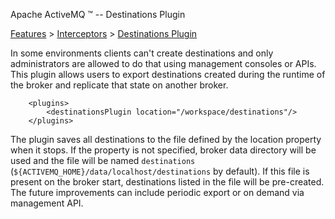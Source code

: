 Apache ActiveMQ ™ -- Destinations Plugin 

[Features](features.html) > [Interceptors](interceptors.html) > [Destinations Plugin](destinations-plugin.html)


In some environments clients can't create destinations and only administrators are allowed to do that using management consoles or APIs. This plugin allows users to export destinations created during the runtime of the broker and replicate that state on another broker.

        <plugins>
            <destinationsPlugin location="/workspace/destinations"/>
        </plugins>

The plugin saves all destinations to the file defined by the location property when it stops. If the property is not specified, broker data directory will be used and the file will be named `destinations` (`${ACTIVEMQ_HOME}/data/localhost/destinations` by default). If this file is present on the broker start, destinations listed in the file will be pre-created. The future improvements can include periodic export or on demand via management API.

